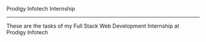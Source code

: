 Prodigy Infotech Internship
<br>
<hr>
These are the tasks of my Full Stack Web Development Internship at Prodigy Infotech

